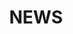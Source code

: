 ---
title: "NEWS"
permalink: /categories/news/
layout: category
author_profile: true
taxonomy: news
--- 